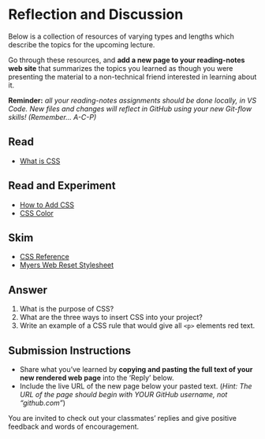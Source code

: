 # Reflection and Discussion

Below is a collection of resources of varying types and lengths which describe the topics for the upcoming lecture.

Go through these resources, and  **add a new page to your reading-notes web site**  that summarizes the topics you learned as though you were presenting the material to a non-technical friend interested in learning about it.

**Reminder:**  _all your reading-notes assignments should be done locally, in VS Code. New files and changes will reflect in GitHub using your new Git-flow skills! (Remember… A-C-P)_

## Read

-   [What is CSS](https://developer.mozilla.org/en-US/docs/Learn/CSS/First_steps/What_is_CSS)

## Read and Experiment

-   [How to Add CSS](https://www.w3schools.com/css/css_howto.asp)
-   [CSS Color](https://www.w3schools.com/cssref/pr_text_color.asp)

## Skim

-   [CSS Reference](https://developer.mozilla.org/en-US/docs/Web/CSS/Reference)
-   [Myers Web Reset Stylesheet](https://meyerweb.com/eric/tools/css/reset/)

## Answer

1.  What is the purpose of CSS?
2.  What are the three ways to insert CSS into your project?
3.  Write an example of a CSS rule that would give all  `<p>`  elements red text.

## Submission Instructions

-   Share what you’ve learned by  **copying and pasting the full text of your new rendered web page**  into the ‘Reply’ below.
-   Include the live URL of the new page below your pasted text. (_Hint: The URL of the page should begin with YOUR GitHub username, not “github.com”_)

You are invited to check out your classmates’ replies and give positive feedback and words of encouragement.
